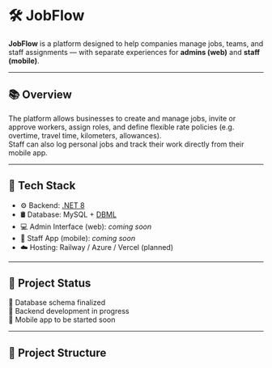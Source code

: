 # 🛠️ JobFlow

**JobFlow** is a platform designed to help companies manage jobs, teams, and staff assignments — with separate experiences for **admins (web)** and **staff (mobile)**.

---

## 📚 Overview

The platform allows businesses to create and manage jobs, invite or approve workers, assign roles, and define flexible rate policies (e.g. overtime, travel time, kilometers, allowances).  
Staff can also log personal jobs and track their work directly from their mobile app.

---

## 🧱 Tech Stack

- ⚙️ Backend: [.NET 8](https://dotnet.microsoft.com/)
- 🛢️ Database: MySQL + [DBML](https://dbdiagram.io/)
- 💻 Admin Interface (web): *coming soon*
- 📱 Staff App (mobile): *coming soon*
- ☁️ Hosting: Railway / Azure / Vercel (planned)

---

## 🚧 Project Status

📌 Database schema finalized  
🔧 Backend development in progress  
📱 Mobile app to be started soon

---

## 📁 Project Structure

